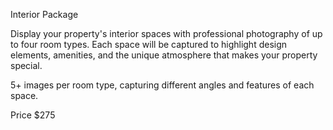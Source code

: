 Interior Package

Display your property's interior spaces with professional photography of up to four room types. Each space will be captured to highlight design elements, amenities, and the unique atmosphere that makes your property special. 

5+ images per room type, capturing different angles and features of each space.

Price $275